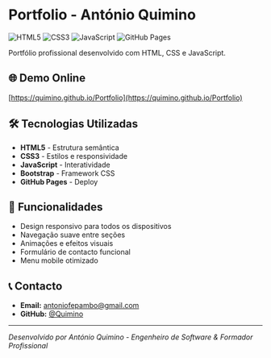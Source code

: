 # Portfolio - António Quimino

![HTML5](https://img.shields.io/badge/HTML5-E34F26?style=for-the-badge&logo=html5&logoColor=white)
![CSS3](https://img.shields.io/badge/CSS3-1572B6?style=for-the-badge&logo=css3&logoColor=white)
![JavaScript](https://img.shields.io/badge/JavaScript-F7DF1E?style=for-the-badge&logo=javascript&logoColor=black)
![GitHub Pages](https://img.shields.io/badge/GitHub%20Pages-222222?style=for-the-badge&logo=githubpages&logoColor=white)

Portfólio profissional desenvolvido com HTML, CSS e JavaScript.

## 🌐 Demo Online

[https://quimino.github.io/Portfolio](https://quimino.github.io/Portfolio)

## 🛠️ Tecnologias Utilizadas

- **HTML5** - Estrutura semântica
- **CSS3** - Estilos e responsividade
- **JavaScript** - Interatividade
- **Bootstrap** - Framework CSS
- **GitHub Pages** - Deploy

## 🎯 Funcionalidades

- Design responsivo para todos os dispositivos
- Navegação suave entre seções
- Animações e efeitos visuais
- Formulário de contacto funcional
- Menu mobile otimizado

## 📞 Contacto

- **Email:** [antoniofepambo@gmail.com](mailto:antoniofepambo@gmail.com)
- **GitHub:** [@Quimino](https://github.com/Quimino)

---

_Desenvolvido por António Quimino - Engenheiro de Software & Formador Profissional_
